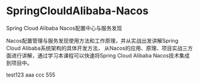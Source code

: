 # SpringClouldAlibaba-Nacos

Spring Cloud Alibaba Nacos配置中心与服务发现

Nacos配置管理与服务发现使用方法和工作原理，并从实战出发讲解Spring Cloud Alibaba系统架构的具体开发方法，
从Nacos的应用、原理、项目实战三方 面进行讲解，通过学习本课程可以快速将Spring Cloud Alibaba Nacos技术集成到项目中。

test123
aaa
ccc
555
